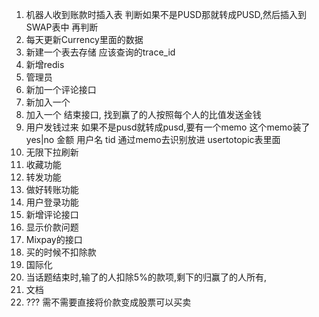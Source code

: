1. 机器人收到账款时插入表  判断如果不是PUSD那就转成PUSD,然后插入到SWAP表中 再判断
2. 每天更新Currency里面的数据
3. 新建一个表去存储 应该查询的trace_id
4. 新增redis
5. 管理员
6. 新加一个评论接口
7. 新加入一个
8. 加入一个 结束接口, 找到赢了的人按照每个人的比值发送金钱
9. 用户发钱过来 如果不是pusd就转成pusd,要有一个memo 这个memo装了yes|no 金额 用户名 tid 通过memo去识别放进 usertotopic表里面
11. 无限下拉刷新
10. 收藏功能
13. 转发功能
12. 做好转账功能
13. 用户登录功能
14. 新增评论接口
17. 显示价款问题
15. Mixpay的接口
16. 买的时候不扣除款   
18. 国际化
17. 当话题结束时,输了的人扣除5%的款项,剩下的归赢了的人所有,
19. 文档
20. ??? 需不需要直接将价款变成股票可以买卖